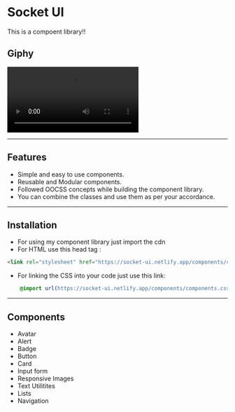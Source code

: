 # Socket UI

This is a compoent library!!


## Giphy

![SocketUI GIF](./images/document.mp4)

---

## Features
- Simple and easy to use components.
- Reusable and Modular components.
- Followed OOCSS concepts while building the component library.
- You can combine the classes and use them as per your accordance.

---
## Installation

- For using my component library just import the cdn 
- For HTML use this head tag :<br>
 ```html 
 <link rel="stylesheet" href="https://socket-ui.netlify.app/components/components.css"/>
```
 

- For linking the CSS into your code just use this link:<br>
```css
    @import url(https://socket-ui.netlify.app/components/components.css);
```
---

## Components

- Avatar
- Alert
- Badge
- Button
- Card
- Input form
- Responsive Images
- Text Utilitites
- Lists
- Navigation
